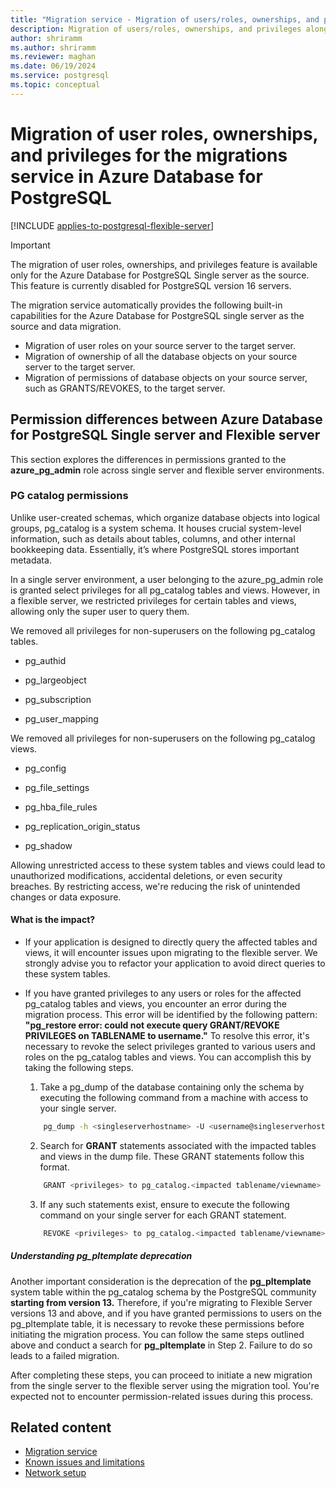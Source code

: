 ```yaml
---
title: "Migration service - Migration of users/roles, ownerships, and privileges"
description: Migration of users/roles, ownerships, and privileges along with schema and data
author: shriramm
ms.author: shriramm
ms.reviewer: maghan
ms.date: 06/19/2024
ms.service: postgresql
ms.topic: conceptual
---
```


# Migration of user roles, ownerships, and privileges for the migrations service in Azure Database for PostgreSQL

[!INCLUDE [applies-to-postgresql-flexible-server](~/reusable-content/ce-skilling/azure/includes/postgresql/includes/applies-to-postgresql-flexible-server.md)]

> [!IMPORTANT]  
> The migration of user roles, ownerships, and privileges feature is available only for the Azure Database for PostgreSQL Single server as the source. This feature is currently disabled for PostgreSQL version 16 servers.

The migration service automatically provides the following built-in capabilities for the Azure Database for PostgreSQL single server as the source and data migration.

- Migration of user roles on your source server to the target server.
- Migration of ownership of all the database objects on your source server to the target server.
- Migration of permissions of database objects on your source server, such as GRANTS/REVOKES, to the target server.

## Permission differences between Azure Database for PostgreSQL Single server and Flexible server
This section explores the differences in permissions granted to the **azure_pg_admin** role across single server and flexible server environments.

### PG catalog permissions
Unlike user-created schemas, which organize database objects into logical groups, pg_catalog is a system schema. It houses crucial system-level information, such as details about tables, columns, and other internal bookkeeping data. Essentially, it’s where PostgreSQL stores important metadata.

In a single server environment, a user belonging to the azure_pg_admin role is granted select privileges for all pg_catalog tables and views. However, in a flexible server, we restricted privileges for certain tables and views, allowing only the super user to query them. 

We removed all privileges for non-superusers on the following pg_catalog tables. 
- pg_authid 

- pg_largeobject 

- pg_subscription 

- pg_user_mapping 

We removed all privileges for non-superusers on the following pg_catalog views.
- pg_config 

- pg_file_settings 

- pg_hba_file_rules 

- pg_replication_origin_status 

- pg_shadow 

Allowing unrestricted access to these system tables and views could lead to unauthorized modifications, accidental deletions, or even security breaches. By restricting access, we're reducing the risk of unintended changes or data exposure. 

#### What is the impact?
- If your application is designed to directly query the affected tables and views, it will encounter issues upon migrating to the flexible server. We strongly advise you to refactor your application to avoid direct queries to these system tables. 

- If you have granted privileges to any users or roles for the affected pg_catalog tables and views, you encounter an error during the migration process. This error will be identified by the following pattern: **"pg_restore error: could not execute query GRANT/REVOKE PRIVILEGES on TABLENAME to username."**
To resolve this error, it's necessary to revoke the select privileges granted to various users and roles on the pg_catalog tables and views. You can accomplish this by taking the following steps.
   1. Take a pg_dump of the database containing only the schema by executing the following command from a machine with access to your single server.
    ```bash
        pg_dump -h <singleserverhostname> -U <username@singleserverhostname> -d <databasename> -s > dump_output.sql  
    ```
   2.  Search for **GRANT** statements associated with the impacted tables and views in the dump file. These GRANT statements follow this format.
    ```bash
        GRANT <privileges> to pg_catalog.<impacted tablename/viewname> to <username>; 
    ```
   3. If any such statements exist, ensure to execute the following command on your single server for each GRANT statement. 
    ```bash
        REVOKE <privileges> to pg_catalog.<impacted tablename/viewname> from <username>; 
    ```    

##### Understanding pg_pltemplate deprecation
Another important consideration is the deprecation of the **pg_pltemplate** system table within the pg_catalog schema by the PostgreSQL community **starting from version 13.** Therefore, if you're migrating to Flexible Server versions 13 and above, and if you have granted permissions to users on the pg_pltemplate table, it is necessary to revoke these permissions before initiating the migration process. You can follow the same steps outlined above and conduct a search for **pg_pltemplate** in Step 2. Failure to do so leads to a failed migration.

After completing these steps, you can proceed to initiate a new migration from the single server to the flexible server using the migration tool. You're expected not to encounter permission-related issues during this process.

## Related content
- [Migration service](concepts-migration-service-postgresql.md)
- [Known issues and limitations](concepts-known-issues-migration-service.md)
- [Network setup](how-to-network-setup-migration-service.md)
